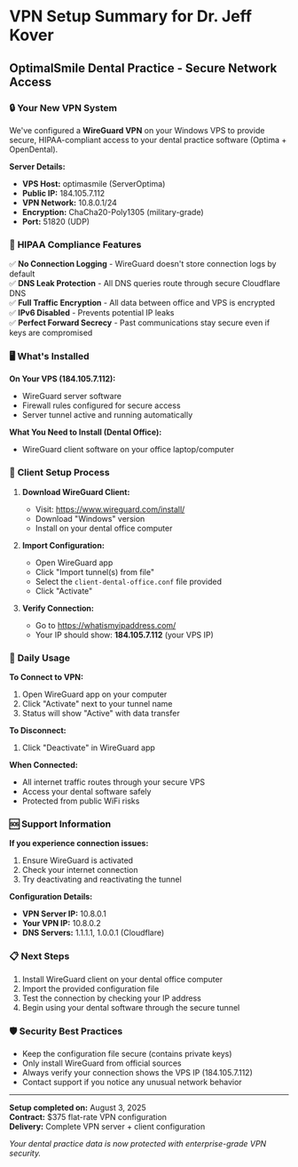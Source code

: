 # VPN Setup Summary for Dr. Jeff Kover
## OptimalSmile Dental Practice - Secure Network Access

### 🔒 **Your New VPN System**

We've configured a **WireGuard VPN** on your Windows VPS to provide secure, HIPAA-compliant access to your dental practice software (Optima + OpenDental).

**Server Details:**
- **VPS Host:** optimasmile (ServerOptima)
- **Public IP:** 184.105.7.112
- **VPN Network:** 10.8.0.1/24
- **Encryption:** ChaCha20-Poly1305 (military-grade)
- **Port:** 51820 (UDP)

### 🏥 **HIPAA Compliance Features**

✅ **No Connection Logging** - WireGuard doesn't store connection logs by default  
✅ **DNS Leak Protection** - All DNS queries route through secure Cloudflare DNS  
✅ **Full Traffic Encryption** - All data between office and VPS is encrypted  
✅ **IPv6 Disabled** - Prevents potential IP leaks  
✅ **Perfect Forward Secrecy** - Past communications stay secure even if keys are compromised  

### 🖥️ **What's Installed**

**On Your VPS (184.105.7.112):**
- WireGuard server software
- Firewall rules configured for secure access
- Server tunnel active and running automatically

**What You Need to Install (Dental Office):**
- WireGuard client software on your office laptop/computer

### 📱 **Client Setup Process**

1. **Download WireGuard Client:**
   - Visit: https://www.wireguard.com/install/
   - Download "Windows" version
   - Install on your dental office computer

2. **Import Configuration:**
   - Open WireGuard app
   - Click "Import tunnel(s) from file"
   - Select the `client-dental-office.conf` file provided
   - Click "Activate"

3. **Verify Connection:**
   - Go to https://whatismyipaddress.com/
   - Your IP should show: **184.105.7.112** (your VPS IP)

### 🔧 **Daily Usage**

**To Connect to VPN:**
1. Open WireGuard app on your computer
2. Click "Activate" next to your tunnel name
3. Status will show "Active" with data transfer

**To Disconnect:**
1. Click "Deactivate" in WireGuard app

**When Connected:**
- All internet traffic routes through your secure VPS
- Access your dental software safely
- Protected from public WiFi risks

### 🆘 **Support Information**

**If you experience connection issues:**
1. Ensure WireGuard is activated
2. Check your internet connection
3. Try deactivating and reactivating the tunnel

**Configuration Details:**
- **VPN Server IP:** 10.8.0.1
- **Your VPN IP:** 10.8.0.2
- **DNS Servers:** 1.1.1.1, 1.0.0.1 (Cloudflare)

### 📋 **Next Steps**

1. Install WireGuard client on your dental office computer
2. Import the provided configuration file
3. Test the connection by checking your IP address
4. Begin using your dental software through the secure tunnel

### 🛡️ **Security Best Practices**

- Keep the configuration file secure (contains private keys)
- Only install WireGuard from official sources
- Always verify your connection shows the VPS IP (184.105.7.112)
- Contact support if you notice any unusual network behavior

---

**Setup completed on:** August 3, 2025  
**Contract:** $375 flat-rate VPN configuration  
**Delivery:** Complete VPN server + client configuration  

*Your dental practice data is now protected with enterprise-grade VPN security.*
